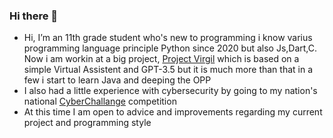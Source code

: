### Hi there 👋

- Hi, I’m an 11th grade student who's new to programming i know varius programming language principle Python since 2020 but also Js,Dart,C.
  Now i am workin at a big project, [Project Virgil](https://github.com/Retr0100/ProjectVirgil) which is based on a simple Virtual Assistent and GPT-3.5 but it is much more than that
  in a few i start to learn Java and deeping the OPP
- I also had a little experience with cybersecurity by going to my nation's national [CyberChallange](https://cyberchallenge.it/) competition
- At this time I am open to advice and improvements regarding my current project and programming style
  
  
  
